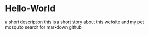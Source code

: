 # Hello-World
a short description
this is a short story about this website and my pet mosquito
search for markdown github
